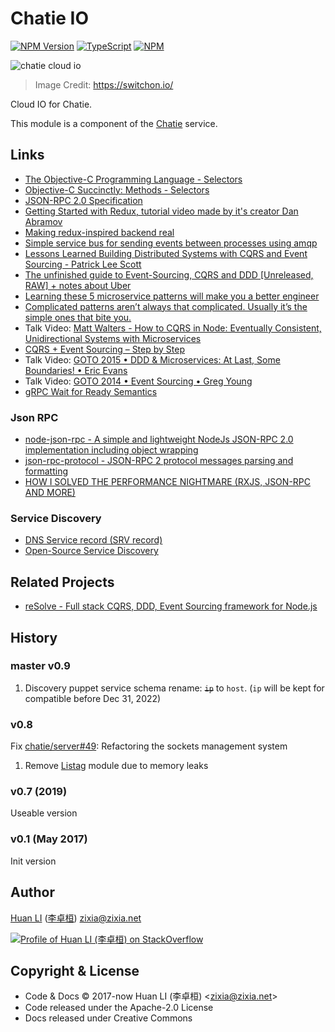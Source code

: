# Chatie IO

[![NPM Version](https://badge.fury.io/js/%40chatie%2Fio.svg)](https://www.npmjs.com/package/@chatie/io)
[![TypeScript](https://img.shields.io/badge/%3C%2F%3E-TypeScript-blue.svg)](https://www.typescriptlang.org/)
[![NPM](https://github.com/Chatie/io/workflows/NPM/badge.svg)](https://github.com/Chatie/io/actions?query=workflow%3ANPM)

<!--
[![Linux/Mac Build Status](https://travis-ci.com/Chatie/io.svg?branch=master)](https://travis-ci.com/Chatie/io)
-->

![chatie cloud io](https://chatie.github.io/io/images/cloud-io.png)

> Image Credit: <https://switchon.io/>

Cloud IO for Chatie.

This module is a component of the [Chatie](https://www.chatie.io) service.

## Links

- [The Objective-C Programming Language - Selectors](https://developer.apple.com/library/archive/documentation/Cocoa/Conceptual/ObjectiveC/Chapters/ocSelectors.html)
- [Objective-C Succinctly: Methods - Selectors](https://code.tutsplus.com/tutorials/objective-c-succinctly-methods--mobile-22014)
- [JSON-RPC 2.0 Specification](https://www.jsonrpc.org/specification)
- [Getting Started with Redux, tutorial video made by it's creator Dan Abramov](https://egghead.io/courses/getting-started-with-redux)
- [Making redux-inspired backend real](https://medium.com/resolvejs/resolve-redux-backend-ebcfc79bbbea)
- [Simple service bus for sending events between processes using amqp](https://github.com/mateodelnorte/servicebus)
- [Lessons Learned Building Distributed Systems with CQRS and Event Sourcing - Patrick Lee Scott](https://hackernoon.com/lessons-ive-learned-building-distributed-systems-with-cqrs-and-event-sourcing-ece284ecc1a1)
- [The unfinished guide to Event-Sourcing, CQRS and DDD [Unreleased, RAW] + notes about Uber](https://medium.com/@metnew/the-unfinished-guide-to-event-sourcing-cqrs-and-ddd-unreleased-raw-ff798b554837)
- [Learning these 5 microservice patterns will make you a better engineer](https://hackernoon.com/learning-these-5-microservice-patterns-will-make-you-a-better-engineer-52fc779c470a)
- [Complicated patterns aren’t always that complicated. Usually it’s the simple ones that bite you.](https://hackernoon.com/complicated-patterns-arent-always-that-complicated-usually-it-s-the-simple-ones-that-bite-you-caf870f2bf03)
- Talk Video: [Matt Walters - How to CQRS in Node: Eventually Consistent, Unidirectional Systems with Microservices](https://www.youtube.com/watch?v=4k7bLtqXb8c)
- [CQRS + Event Sourcing – Step by Step](https://danielwhittaker.me/2020/02/20/cqrs-step-step-guide-flow-typical-application/)
- Talk Video: [GOTO 2015 • DDD & Microservices: At Last, Some Boundaries! • Eric Evans](https://www.youtube.com/watch?v=yPvef9R3k-M)
- Talk Video: [GOTO 2014 • Event Sourcing • Greg Young](https://www.youtube.com/watch?v=8JKjvY4etTY)
- [gRPC Wait for Ready Semantics](https://github.com/grpc/grpc/blob/master/doc/wait-for-ready.md)

### Json RPC

- [node-json-rpc - A simple and lightweight NodeJs JSON-RPC 2.0 implementation including object wrapping](https://github.com/riga/node-json-rpc)
- [json-rpc-protocol - JSON-RPC 2 protocol messages parsing and formatting](https://github.com/JsCommunity/json-rpc-protocol)
- [HOW I SOLVED THE PERFORMANCE NIGHTMARE (RXJS, JSON-RPC AND MORE)](http://aalhamali.blogspot.com/2018/02/how-i-solved-performance-nightmare-rxjs.html)

### Service Discovery

- [DNS Service record (SRV record)](https://en.wikipedia.org/wiki/SRV_record)
- [Open-Source Service Discovery](http://jasonwilder.com/blog/2014/02/04/service-discovery-in-the-cloud/)

## Related Projects

- [reSolve - Full stack CQRS, DDD, Event Sourcing framework for Node.js](https://github.com/reimagined/resolve)

## History

### master v0.9

1. Discovery puppet service schema rename: ~~`ip`~~ to `host`. (`ip` will be kept for compatible before Dec 31, 2022)

### v0.8

Fix [chatie/server#49](https://github.com/Chatie/server/issues/49): Refactoring the sockets management system

1. Remove [Listag](https://www.npmjs.com/package/listag) module due to memory leaks

### v0.7 (2019)

Useable version

### v0.1 (May 2017)

Init version

## Author

[Huan LI](https://github.com/huan) ([李卓桓](http://linkedin.com/in/zixia)) zixia@zixia.net

[![Profile of Huan LI (李卓桓) on StackOverflow](https://stackexchange.com/users/flair/265499.png)](https://stackexchange.com/users/265499)

## Copyright & License

- Code & Docs © 2017-now Huan LI (李卓桓) \<zixia@zixia.net\>
- Code released under the Apache-2.0 License
- Docs released under Creative Commons
